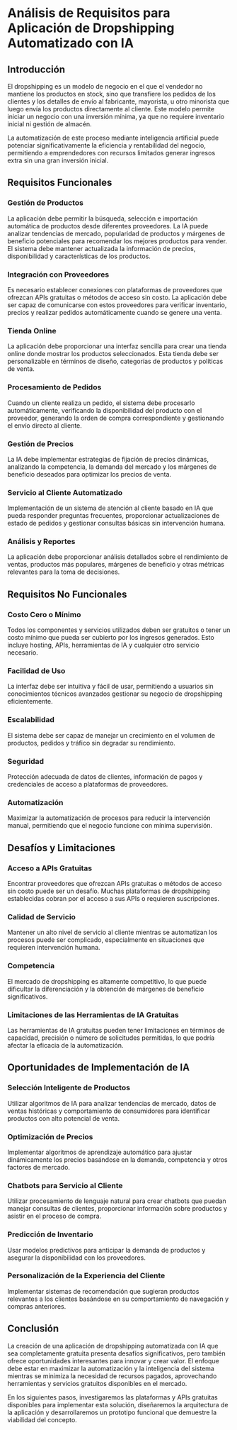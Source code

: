# Análisis de Requisitos para Aplicación de Dropshipping Automatizado con IA

## Introducción

El dropshipping es un modelo de negocio en el que el vendedor no mantiene los productos en stock, sino que transfiere los pedidos de los clientes y los detalles de envío al fabricante, mayorista, u otro minorista que luego envía los productos directamente al cliente. Este modelo permite iniciar un negocio con una inversión mínima, ya que no requiere inventario inicial ni gestión de almacén.

La automatización de este proceso mediante inteligencia artificial puede potenciar significativamente la eficiencia y rentabilidad del negocio, permitiendo a emprendedores con recursos limitados generar ingresos extra sin una gran inversión inicial.

## Requisitos Funcionales

### Gestión de Productos

La aplicación debe permitir la búsqueda, selección e importación automática de productos desde diferentes proveedores. La IA puede analizar tendencias de mercado, popularidad de productos y márgenes de beneficio potenciales para recomendar los mejores productos para vender. El sistema debe mantener actualizada la información de precios, disponibilidad y características de los productos.

### Integración con Proveedores

Es necesario establecer conexiones con plataformas de proveedores que ofrezcan APIs gratuitas o métodos de acceso sin costo. La aplicación debe ser capaz de comunicarse con estos proveedores para verificar inventario, precios y realizar pedidos automáticamente cuando se genere una venta.

### Tienda Online

La aplicación debe proporcionar una interfaz sencilla para crear una tienda online donde mostrar los productos seleccionados. Esta tienda debe ser personalizable en términos de diseño, categorías de productos y políticas de venta.

### Procesamiento de Pedidos

Cuando un cliente realiza un pedido, el sistema debe procesarlo automáticamente, verificando la disponibilidad del producto con el proveedor, generando la orden de compra correspondiente y gestionando el envío directo al cliente.

### Gestión de Precios

La IA debe implementar estrategias de fijación de precios dinámicas, analizando la competencia, la demanda del mercado y los márgenes de beneficio deseados para optimizar los precios de venta.

### Servicio al Cliente Automatizado

Implementación de un sistema de atención al cliente basado en IA que pueda responder preguntas frecuentes, proporcionar actualizaciones de estado de pedidos y gestionar consultas básicas sin intervención humana.

### Análisis y Reportes

La aplicación debe proporcionar análisis detallados sobre el rendimiento de ventas, productos más populares, márgenes de beneficio y otras métricas relevantes para la toma de decisiones.

## Requisitos No Funcionales

### Costo Cero o Mínimo

Todos los componentes y servicios utilizados deben ser gratuitos o tener un costo mínimo que pueda ser cubierto por los ingresos generados. Esto incluye hosting, APIs, herramientas de IA y cualquier otro servicio necesario.

### Facilidad de Uso

La interfaz debe ser intuitiva y fácil de usar, permitiendo a usuarios sin conocimientos técnicos avanzados gestionar su negocio de dropshipping eficientemente.

### Escalabilidad

El sistema debe ser capaz de manejar un crecimiento en el volumen de productos, pedidos y tráfico sin degradar su rendimiento.

### Seguridad

Protección adecuada de datos de clientes, información de pagos y credenciales de acceso a plataformas de proveedores.

### Automatización

Maximizar la automatización de procesos para reducir la intervención manual, permitiendo que el negocio funcione con mínima supervisión.

## Desafíos y Limitaciones

### Acceso a APIs Gratuitas

Encontrar proveedores que ofrezcan APIs gratuitas o métodos de acceso sin costo puede ser un desafío. Muchas plataformas de dropshipping establecidas cobran por el acceso a sus APIs o requieren suscripciones.

### Calidad de Servicio

Mantener un alto nivel de servicio al cliente mientras se automatizan los procesos puede ser complicado, especialmente en situaciones que requieren intervención humana.

### Competencia

El mercado de dropshipping es altamente competitivo, lo que puede dificultar la diferenciación y la obtención de márgenes de beneficio significativos.

### Limitaciones de las Herramientas de IA Gratuitas

Las herramientas de IA gratuitas pueden tener limitaciones en términos de capacidad, precisión o número de solicitudes permitidas, lo que podría afectar la eficacia de la automatización.

## Oportunidades de Implementación de IA

### Selección Inteligente de Productos

Utilizar algoritmos de IA para analizar tendencias de mercado, datos de ventas históricas y comportamiento de consumidores para identificar productos con alto potencial de venta.

### Optimización de Precios

Implementar algoritmos de aprendizaje automático para ajustar dinámicamente los precios basándose en la demanda, competencia y otros factores de mercado.

### Chatbots para Servicio al Cliente

Utilizar procesamiento de lenguaje natural para crear chatbots que puedan manejar consultas de clientes, proporcionar información sobre productos y asistir en el proceso de compra.

### Predicción de Inventario

Usar modelos predictivos para anticipar la demanda de productos y asegurar la disponibilidad con los proveedores.

### Personalización de la Experiencia del Cliente

Implementar sistemas de recomendación que sugieran productos relevantes a los clientes basándose en su comportamiento de navegación y compras anteriores.

## Conclusión

La creación de una aplicación de dropshipping automatizada con IA que sea completamente gratuita presenta desafíos significativos, pero también ofrece oportunidades interesantes para innovar y crear valor. El enfoque debe estar en maximizar la automatización y la inteligencia del sistema mientras se minimiza la necesidad de recursos pagados, aprovechando herramientas y servicios gratuitos disponibles en el mercado.

En los siguientes pasos, investigaremos las plataformas y APIs gratuitas disponibles para implementar esta solución, diseñaremos la arquitectura de la aplicación y desarrollaremos un prototipo funcional que demuestre la viabilidad del concepto.
